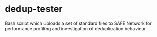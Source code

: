 # dedup-tester
Bash script which uploads a set of standard files to SAFE Network for performance profiling and investigation of deduplication behaviour
